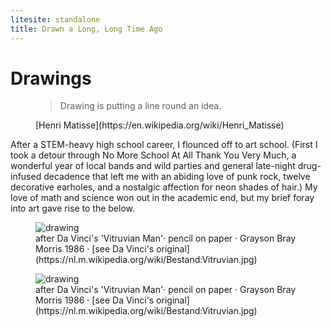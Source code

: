 ```yaml
---
litesite: standalone
title: Drawn a Long, Long Time Ago
---
```


# Drawings

<figure> 

>Drawing is putting a line round an idea.

<figcaption>
[Henri Matisse](https://en.wikipedia.org/wiki/Henri_Matisse)
</figcaption>
</figure>

After a STEM-heavy high school career, I flounced off to art school. (First I took a detour through No More School At All Thank You Very Much, a wonderful year of local bands and wild parties and general late-night drug-infused decadence that left me with an abiding love of punk rock, twelve decorative earholes, and a nostalgic affection for neon shades of hair.) My love of math and science won out in the academic end, but my brief foray into art gave rise to the below.

<figure>
<img src="DOMAIN_URL_PHart/davinci-vitruvian-lores.jpg" alt="drawing" />
<figcaption>
after Da Vinci's 'Vitruvian Man'&middot; pencil on paper &middot; Grayson Bray Morris 1986 &middot; [see Da Vinci's original](https://nl.m.wikipedia.org/wiki/Bestand:Vitruvian.jpg)
</figcaption>
</figure>

<figure>
<img src="DOMAIN_URL_PHart/davinci-vitruvian-lores.jpg" alt="drawing" />
<figcaption>
after Da Vinci's 'Vitruvian Man'&middot; pencil on paper &middot; Grayson Bray Morris 1986 &middot; [see Da Vinci's original](https://nl.m.wikipedia.org/wiki/Bestand:Vitruvian.jpg)
</figcaption>
</figure>
